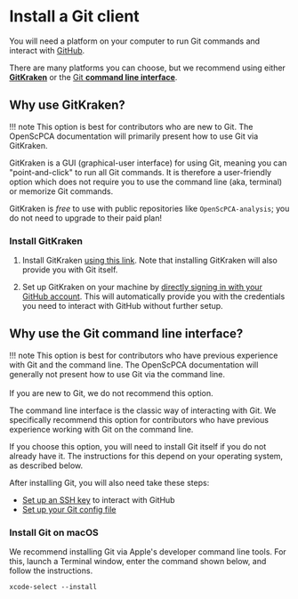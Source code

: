 # Install a Git client

You will need a platform on your computer to run Git commands and interact with [GitHub](https://github.com).

There are many platforms you can choose, but we recommend using either [**GitKraken**](https://www.gitkraken.com/) or the [Git **command line interface**](https://git-scm.com/book/en/v2/Getting-Started-The-Command-Line).

## Why use GitKraken?

!!! note
    This option is best for contributors who are new to Git.
    The OpenScPCA documentation will primarily present how to use Git via GitKraken.

GitKraken is a GUI (graphical-user interface) for using Git, meaning you can "point-and-click" to run all Git commands.
It is therefore a user-friendly option which does not require you to use the command line (aka, terminal) or memorize Git commands.

GitKraken is _free_ to use with public repositories like `OpenScPCA-analysis`; you do not need to upgrade to their paid plan!

### Install GitKraken

1. Install GitKraken [using this link](https://www.gitkraken.com/download). 
Note that installing GitKraken will also provide you with Git itself.

1. Set up GitKraken on your machine by [directly signing in with your GitHub account](https://help.gitkraken.com/gitkraken-client/github-gitkraken-client/#sign-in-with-github).
This will automatically provide you with the credentials you need to interact with GitHub without further setup.


## Why use the Git command line interface?

!!! note
    This option is best for contributors who have previous experience with Git and the command line.
    The OpenScPCA documentation will generally not present how to use Git via the command line.<br><br>
    If you are new to Git, we do not recommend this option.

The command line interface is the classic way of interacting with Git.
We specifically recommend this option for contributors who have previous experience working with Git on the command line.

If you choose this option, you will need to install Git itself if you do not already have it.
The instructions for this depend on your operating system, as described below.

After installing Git, you will also need take these steps:

- [Set up an SSH key](https://docs.github.com/en/authentication/connecting-to-github-with-ssh) to interact with GitHub
- [Set up your Git config file](https://git-scm.com/book/en/v2/Getting-Started-First-Time-Git-Setup)

### Install Git on macOS

We recommend installing Git via Apple's developer command line tools.
For this, launch a Terminal window, enter the command shown below, and follow the instructions.

```
xcode-select --install
```

<!--
### Install Git on Windows

We recommend installing the [Windows Subsystem for Linux (WSL)](https://learn.microsoft.com/en-us/windows/wsl/install) with the default Ubuntu Linux distribution.
You can then install Git into your Ubuntu system:

```
# You may need to update the package list first:
# apt-get update

# Install git
apt-get install git
```
-->